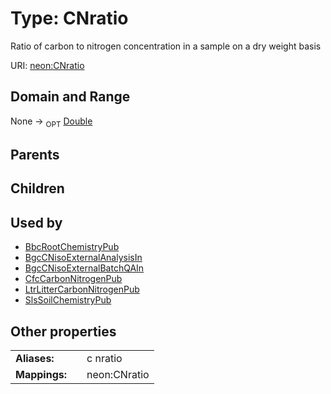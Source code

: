 
# Type: CNratio


Ratio of carbon to nitrogen concentration in a sample on a dry weight basis

URI: [neon:CNratio](https://data.neonscience.org/CNratio)


## Domain and Range

None ->  <sub>OPT</sub> [Double](types/Double.md)

## Parents


## Children


## Used by

 * [BbcRootChemistryPub](BbcRootChemistryPub.md)
 * [BgcCNisoExternalAnalysisIn](BgcCNisoExternalAnalysisIn.md)
 * [BgcCNisoExternalBatchQAIn](BgcCNisoExternalBatchQAIn.md)
 * [CfcCarbonNitrogenPub](CfcCarbonNitrogenPub.md)
 * [LtrLitterCarbonNitrogenPub](LtrLitterCarbonNitrogenPub.md)
 * [SlsSoilChemistryPub](SlsSoilChemistryPub.md)

## Other properties

|  |  |  |
| --- | --- | --- |
| **Aliases:** | | c nratio |
| **Mappings:** | | neon:CNratio |

